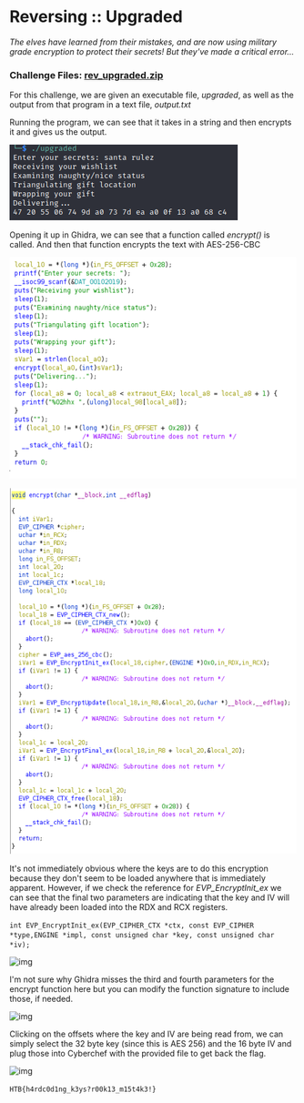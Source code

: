 # Reversing :: Upgraded

*The elves have learned from their mistakes, and are now using military grade encryption to protect their secrets! But they've made a critical error...*

### Challenge Files: [rev_upgraded.zip](rev_upgraded.zip)

For this challenge, we are given an executable file, *upgraded*, as well as the output from that program in a text file, *output.txt*

Running the program, we can see that it takes in a string and then encrypts it and gives us the output.

![img](img/2.png)

Opening it up in Ghidra, we can see that a function called *encrypt()* is called. And then that function encrypts the text with AES-256-CBC

![img](img/1.png)

![img](img/3.png)

It's not immediately obvious where the keys are to do this encryption because they don't seem to be loaded anywhere that is immediately apparent. However, if we check the reference for *EVP_EncryptInit_ex* we can see that the final two parameters are indicating that the key and IV will have already been loaded into the RDX and RCX registers.

```int EVP_EncryptInit_ex(EVP_CIPHER_CTX *ctx, const EVP_CIPHER *type,ENGINE *impl, const unsigned char *key, const unsigned char *iv);```

![img](img/5.png)

I'm not sure why Ghidra misses the third and fourth parameters for the encrypt function here but you can modify the function signature to include those, if needed.

![img](img/4.png)

Clicking on the offsets where the key and IV are being read from, we can simply select the 32 byte key (since this is AES 256) and the 16 byte IV and plug those into Cyberchef with the provided file to get back the flag.

![img](img/6.png)

```HTB{h4rdc0d1ng_k3ys?r00k13_m15t4k3!}```